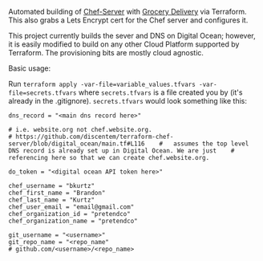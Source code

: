 Automated building of [Chef-Server](https://docs.chef.io/install_server.html) with [Grocery Delivery](https://github.com/facebook/grocery-delivery) via Terraform.
This also grabs a Lets Encrypt cert for the Chef server and configures it.

This project currently builds the sever and DNS on Digital Ocean; however, it is easily modified to build on any other Cloud Platform supported by Terraform. The provisioning bits are mostly cloud agnostic.

Basic usage:

Run `terraform apply -var-file=variable_values.tfvars -var-file=secrets.tfvars` where `secrets.tfvars` is a file created you by (it's already in the .gitignore). `secrets.tfvars` would look something like this:

```HCL
dns_record = "<main dns record here>"

# i.e. website.org not chef.website.org.
# https://github.com/discentem/terraform-chef-server/blob/digital_ocean/main.tf#L116    #   assumes the top level DNS record is already set up in Digital Ocean. We are just    #   referencing here so that we can create chef.website.org.

do_token = "<digital ocean API token here>"

chef_username = "bkurtz"
chef_first_name = "Brandon"
chef_last_name = "Kurtz"
chef_user_email = "email@gmail.com"
chef_organization_id = "pretendco"
chef_organization_name = "pretendco"

git_username = "<username>"
git_repo_name = "<repo_name"
# github.com/<username>/<repo_name>

```
